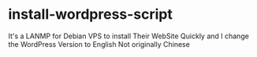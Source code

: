 install-wordpress-script
========================
It's a LANMP for Debian VPS to install Their WebSite Quickly and I change the WordPress Version to English Not originally Chinese
